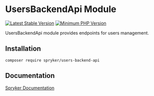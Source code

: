 # UsersBackendApi Module
[![Latest Stable Version](https://poser.pugx.org/spryker/users-backend-api/v/stable.svg)](https://packagist.org/packages/spryker/users-backend-api)
[![Minimum PHP Version](https://img.shields.io/badge/php-%3E%3D%208.1-8892BF.svg)](https://php.net/)

UsersBackendApi module provides endpoints for users management.

## Installation

```
composer require spryker/users-backend-api
```

## Documentation

[Spryker Documentation](https://docs.spryker.com)
